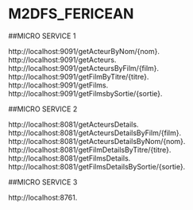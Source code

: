 # M2DFS_FERICEAN

##MICRO SERVICE 1

http://localhost:9091/getActeurByNom/{nom}.          
http://localhost:9091/getActeurs.    
http://localhost:9091/getActeursByFilm/{film}.   
http://localhost:9091/getFilmByTitre/{titre}.  
http://localhost:9091/getFilms.  
http://localhost:9091/getFilmsbySortie/{sortie}.  

##MICRO SERVICE 2

http://localhost:8081/getActeursDetails. 
http://localhost:8081/getActeursDetailsByFilm/{film}. 
http://localhost:8081/getActeursDetailsByNom/{nom}. 
http://localhost:8081/getFilmDetailsByTitre/{titre}. 
http://localhost:8081/getFilmsDetails. 
http://localhost:8081/getFilmsDetailsBySortie/{sortie}. 

##MICRO SERVICE 3

http://localhost:8761. 
